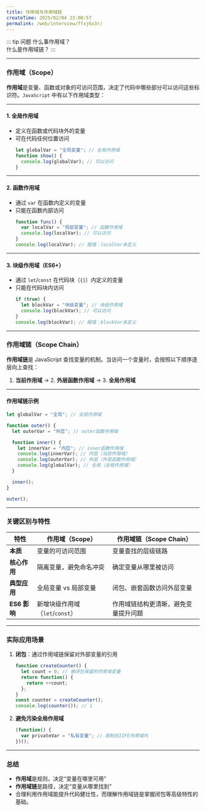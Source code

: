 ```yaml
---
title: 作用域与作用域链
createTime: 2025/02/04 23:00:57
permalink: /web/interview/ffxj6x3r/
---
```


::: tip 问题
什么事作用域？  
什么是作用域链？
:::

---

### 作用域（Scope）
**作用域**是变量、函数或对象的可访问范围，决定了代码中哪些部分可以访问这些标识符。`JavaScript` 中有以下作用域类型：

---

#### 1. **全局作用域**
- 定义在函数或代码块外的变量
- 可在代码任何位置访问
   ```javascript
   let globalVar = "全局变量"; // 全局作用域
   function show() {
     console.log(globalVar); // 可以访问
   }
   ```

---

#### 2. **函数作用域**
- 通过 `var` 在函数内定义的变量
- 只能在函数内部访问
   ```javascript
   function func() {
     var localVar = "局部变量"; // 函数作用域
     console.log(localVar); // 可以访问
   }
   console.log(localVar); // 报错：localVar未定义
   ```

---

#### 3. **块级作用域（ES6+）**
- 通过 `let`/`const` 在代码块（`{}`）内定义的变量
- 只能在代码块内访问
   ```javascript
   if (true) {
     let blockVar = "块级变量"; // 块级作用域
     console.log(blockVar); // 可以访问
   }
   console.log(blockVar); // 报错：blockVar未定义
   ```

---

### 作用域链（Scope Chain）
**作用域链**是 JavaScript 查找变量的机制。当访问一个变量时，会按照以下顺序逐层向上查找：

1. **当前作用域** → 2. **外层函数作用域** → 3. **全局作用域**

---

#### 作用域链示例
```javascript
let globalVar = "全局"; // 全局作用域

function outer() {
  let outerVar = "外层"; // outer函数作用域

  function inner() {
    let innerVar = "内层"; // inner函数作用域
    console.log(innerVar); // 内层（当前作用域）
    console.log(outerVar); // 外层（外层函数作用域）
    console.log(globalVar); // 全局（全局作用域）
  }

  inner();
}

outer();
```

---

### 关键区别与特性
| 特性                | 作用域（Scope）                     | 作用域链（Scope Chain）                |
|---------------------|------------------------------------|----------------------------------------|
| **本质**            | 变量的可访问范围                   | 变量查找的层级链路                     |
| **核心作用**        | 隔离变量，避免命名冲突             | 确定变量从哪里被访问                   |
| **典型应用**        | 全局变量 vs 局部变量               | 闭包、嵌套函数访问外层变量             |
| **ES6 影响**        | 新增块级作用域（`let`/`const`）    | 作用域链结构更清晰，避免变量提升问题   |

---

### 实际应用场景
1. **闭包**：通过作用域链保留对外部变量的引用
   ```javascript
   function createCounter() {
     let count = 0; // 被闭包保留的作用域变量
     return function() {
       return ++count;
     };
   }
   const counter = createCounter();
   console.log(counter()); // 1
   ```

2. **避免污染全局作用域**
   ```javascript
   (function() {
     var privateVar = "私有变量"; // 限制在IIFE作用域内
   })();
   ```

---

### 总结
- **作用域**是规则，决定“变量在哪里可用”
- **作用域链**是路径，决定“变量从哪里找到”
- 合理利用作用域能提升代码健壮性，而理解作用域链是掌握闭包等高级特性的基础。
